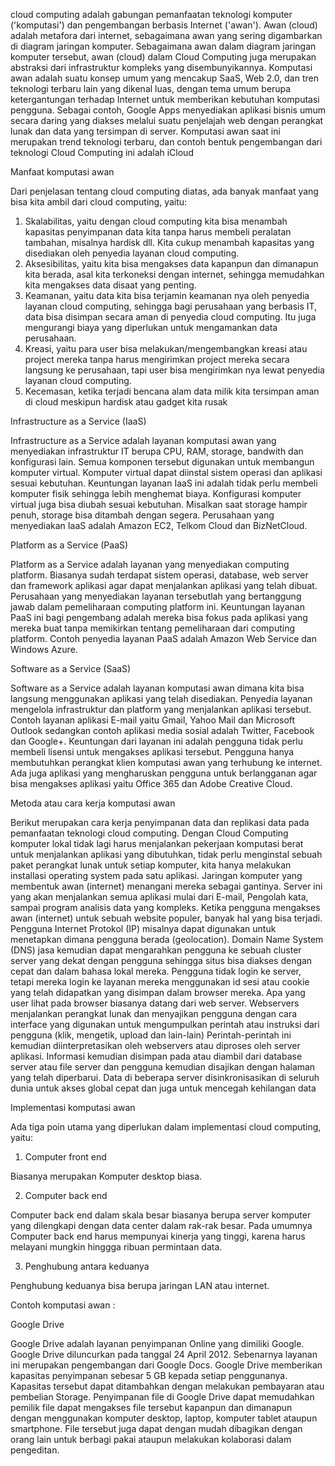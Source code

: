 cloud computing adalah gabungan pemanfaatan teknologi komputer ('komputasi') dan pengembangan berbasis Internet ('awan'). Awan (cloud) adalah metafora dari internet, sebagaimana awan yang sering digambarkan di diagram jaringan komputer. Sebagaimana awan dalam diagram jaringan komputer tersebut, awan (cloud) dalam Cloud Computing juga merupakan abstraksi dari infrastruktur kompleks yang disembunyikannya. Komputasi awan adalah suatu konsep umum yang mencakup SaaS, Web 2.0, dan tren teknologi terbaru lain yang dikenal luas, dengan tema umum berupa ketergantungan terhadap Internet untuk memberikan kebutuhan komputasi pengguna. Sebagai contoh, Google Apps menyediakan aplikasi bisnis umum secara daring yang diakses melalui suatu penjelajah web dengan perangkat lunak dan data yang tersimpan di server. Komputasi awan saat ini merupakan trend teknologi terbaru, dan contoh bentuk pengembangan dari teknologi Cloud Computing ini adalah iCloud


Manfaat komputasi awan

Dari penjelasan tentang cloud computing diatas, ada banyak manfaat yang bisa kita ambil dari cloud computing, yaitu:
1. Skalabilitas, yaitu dengan cloud computing kita bisa menambah kapasitas penyimpanan data kita tanpa harus membeli peralatan tambahan, misalnya hardisk dll. Kita cukup menambah kapasitas yang disediakan oleh penyedia layanan cloud computing.
2. Aksesibilitas, yaitu kita bisa mengakses data kapanpun dan dimanapun kita berada, asal kita terkoneksi dengan internet, sehingga memudahkan kita mengakses data disaat yang penting.
3. Keamanan, yaitu data kita bisa terjamin keamanan nya oleh penyedia layanan cloud computing, sehingga bagi perusahaan yang berbasis IT, data bisa disimpan secara aman di penyedia cloud computing. Itu juga mengurangi biaya yang diperlukan untuk mengamankan data perusahaan.
4. Kreasi, yaitu para user bisa melakukan/mengembangkan kreasi atau project mereka tanpa harus mengirimkan project mereka secara langsung ke perusahaan, tapi user bisa mengirimkan nya lewat penyedia layanan cloud computing.
5. Kecemasan, ketika terjadi bencana alam data milik kita tersimpan aman di cloud meskipun hardisk atau gadget kita rusak


Infrastructure as a Service (IaaS)

Infrastructure as a Service adalah layanan komputasi awan yang menyediakan infrastruktur IT berupa CPU, RAM, storage, bandwith dan konfigurasi lain. Semua komponen tersebut digunakan untuk membangun komputer virtual. Komputer virtual dapat diinstal sistem operasi dan aplikasi sesuai kebutuhan. Keuntungan layanan IaaS ini adalah tidak perlu membeli komputer fisik sehingga lebih menghemat biaya. Konfigurasi komputer virtual juga bisa diubah sesuai kebutuhan. Misalkan saat storage hampir penuh, storage bisa ditambah dengan segera. Perusahaan yang menyediakan IaaS adalah Amazon EC2, Telkom Cloud dan BizNetCloud.

Platform as a Service (PaaS)

Platform as a Service adalah layanan yang menyediakan computing platform. Biasanya sudah terdapat sistem operasi, database, web server dan framework aplikasi agar dapat menjalankan aplikasi yang telah dibuat. Perusahaan yang menyediakan layanan tersebutlah yang bertanggung jawab dalam pemeliharaan computing platform ini. Keuntungan layanan PaaS ini bagi pengembang adalah mereka bisa fokus pada aplikasi yang mereka buat tanpa memikirkan tentang pemeliharaan dari computing platform. Contoh penyedia layanan PaaS adalah Amazon Web Service dan Windows Azure.

Software as a Service (SaaS)

Software as a Service adalah layanan komputasi awan dimana kita bisa langsung menggunakan aplikasi yang telah disediakan. Penyedia layanan mengelola infrastruktur dan platform yang menjalankan aplikasi tersebut. Contoh layanan aplikasi E-mail yaitu Gmail, Yahoo Mail dan Microsoft Outlook sedangkan contoh aplikasi media sosial adalah Twitter, Facebook dan Google+. Keuntungan dari layanan ini adalah pengguna tidak perlu membeli lisensi untuk mengakses aplikasi tersebut. Pengguna hanya membutuhkan perangkat klien komputasi awan yang terhubung ke internet. Ada juga aplikasi yang mengharuskan pengguna untuk berlangganan agar bisa mengakses aplikasi yaitu Office 365 dan Adobe Creative Cloud.


Metoda atau cara kerja komputasi awan

Berikut merupakan cara kerja penyimpanan data dan replikasi data pada pemanfaatan teknologi cloud computing. Dengan Cloud Computing komputer lokal tidak lagi harus menjalankan pekerjaan komputasi berat untuk menjalankan aplikasi yang dibutuhkan, tidak perlu menginstal sebuah paket perangkat lunak untuk setiap komputer, kita hanya melakukan installasi operating system pada satu aplikasi. Jaringan komputer yang membentuk awan (internet) menangani mereka sebagai gantinya. Server ini yang akan menjalankan semua aplikasi mulai dari E-mail, Pengolah kata, sampai program analisis data yang kompleks. Ketika pengguna mengakses awan (internet) untuk sebuah website populer, banyak hal yang bisa terjadi. Pengguna Internet Protokol (IP) misalnya dapat digunakan untuk menetapkan dimana pengguna berada (geolocation). Domain Name System (DNS) jasa kemudian dapat mengarahkan pengguna ke sebuah cluster server yang dekat dengan pengguna sehingga situs bisa diakses dengan cepat dan dalam bahasa lokal mereka. Pengguna tidak login ke server, tetapi mereka login ke layanan mereka menggunakan id sesi atau cookie yang telah didapatkan yang disimpan dalam browser mereka. Apa yang user lihat pada browser biasanya datang dari web server. Webservers menjalankan perangkat lunak dan menyajikan pengguna dengan cara interface yang digunakan untuk mengumpulkan perintah atau instruksi dari pengguna (klik, mengetik, upload dan lain-lain) Perintah-perintah ini kemudian diinterpretasikan oleh webservers atau diproses oleh server aplikasi. Informasi kemudian disimpan pada atau diambil dari database server atau file server dan pengguna kemudian disajikan dengan halaman yang telah diperbarui. Data di beberapa server disinkronisasikan di seluruh dunia untuk akses global cepat dan juga untuk mencegah kehilangan data


Implementasi komputasi awan

Ada tiga poin utama yang diperlukan dalam implementasi cloud computing, yaitu:


1. Computer front end

Biasanya merupakan Komputer desktop biasa.

2. Computer back end

Computer back end dalam skala besar biasanya berupa server komputer yang dilengkapi dengan data center dalam rak-rak besar. Pada umumnya Computer back end harus mempunyai kinerja yang tinggi, karena harus melayani mungkin hinggga ribuan permintaan data.

3. Penghubung antara keduanya

Penghubung keduanya bisa berupa jaringan LAN atau internet.

Contoh komputasi awan :

Google Drive

Google Drive adalah layanan penyimpanan Online yang dimiliki Google. Google Drive diluncurkan pada tanggal 24 April 2012. Sebenarnya layanan ini merupakan pengembangan dari Google Docs. Google Drive memberikan kapasitas penyimpanan sebesar 5 GB kepada setiap penggunanya. Kapasitas tersebut dapat ditambahkan dengan melakukan pembayaran atau pembelian Storage. Penyimpanan file di Google Drive dapat memudahkan pemilik file dapat mengakses file tersebut kapanpun dan dimanapun dengan menggunakan komputer desktop, laptop, komputer tablet ataupun smartphone. File tersebut juga dapat dengan mudah dibagikan dengan orang lain untuk berbagi pakai ataupun melakukan kolaborasi dalam pengeditan.
